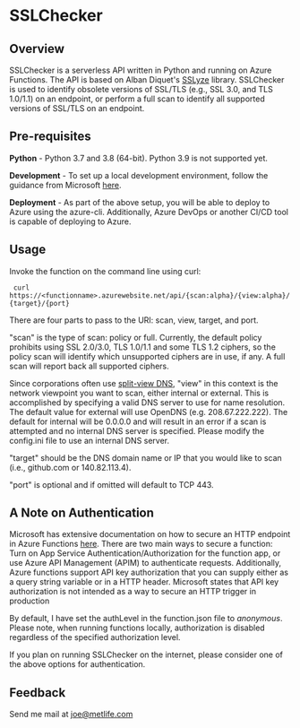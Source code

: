 # SSLChecker

## Overview

SSLChecker is a serverless API written in Python and running on Azure Functions. The API is based on Alban Diquet's [SSLyze](https://github.com/nabla-c0d3/sslyze) library. SSLChecker is used to identify obsolete versions of SSL/TLS (e.g., SSL 3.0, and TLS 1.0/1.1) on an endpoint, or perform a full scan to identify all supported versions of SSL/TLS on an endpoint.

## Pre-requisites

__Python__ - Python 3.7 and 3.8 (64-bit). Python 3.9 is not supported yet.

__Development__ - To set up a local development environment, follow the guidance from Microsoft [here](https://docs.microsoft.com/en-us/azure/azure-functions/functions-create-first-azure-function-azure-cli?pivots=programming-language-python&tabs=bash%2Cbrowser).

__Deployment__ - As part of the above setup, you will be able to deploy to Azure using the azure-cli. Additionally, Azure DevOps or another CI/CD tool is capable of deploying to Azure.

## Usage

Invoke the function on the command line using curl:

``` curl https://<functionname>.azurewebsite.net/api/{scan:alpha}/{view:alpha}/{target}/{port}```

There are four parts to pass to the URI: scan, view, target, and port.

"scan" is the type of scan: policy or full. Currently, the default policy prohibits using SSL 2.0/3.0, TLS 1.0/1.1 and some TLS 1.2 ciphers, so the policy scan will identify which unsupported ciphers are in use, if any. A full scan will report back all supported ciphers.

Since corporations often use [split-view DNS](https://en.wikipedia.org/wiki/Split-horizon_DNS), "view" in this context is the network viewpoint you want to scan, either internal or external. This is accomplished by specifying a valid DNS server to use for name resolution. The default value for external will use OpenDNS (e.g. 208.67.222.222). The default for internal will be 0.0.0.0 and will result in an error if a scan is attempted and no internal DNS server is specified. Please modify the config.ini file to use an internal DNS server.

"target" should be the DNS domain name or IP that you would like to scan (i.e., github.com or 140.82.113.4).

"port" is optional and if omitted will default to TCP 443.

## A Note on Authentication

Microsoft has extensive documentation on how to secure an HTTP endpoint in Azure Functions [here](https://docs.microsoft.com/en-us/azure/azure-functions/functions-bindings-http-webhook-trigger?tabs=csharp#secure-an-http-endpoint-in-production). There are two main ways to secure a function: Turn on App Service Authentication/Authorization for the function app, or use Azure API Management (APIM) to authenticate requests. Additionally, Azure functions support API key authorization that you can supply either as a query string variable or in a HTTP header. Microsoft states that API key authorization is not intended as a way to secure an HTTP trigger in production

By default, I have set the authLevel in the function.json file to *anonymous*. Please note, when running functions locally, authorization is disabled regardless of the specified authorization level.

If you plan on running SSLChecker on the internet, please consider one of the above options for authentication.

## Feedback

Send me mail at joe@metlife.com
